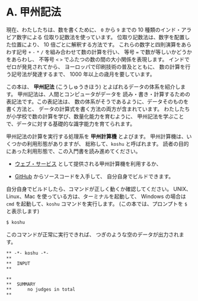 # A. 甲州記法


現在、わたしたちは、数を書くために、
`0` から `9` までの 10 種類のインド・アラビア数字による
位取り記数法を使っています。
位取り記数法は、数字を配置した位置により、
10 倍ごとに解釈する方法です。
これらの数字と四則演算をあらわす記号
`+` `-` `*` `/` を組み合わせて数の計算を行い、
等号 `=` で数が等しいかどうかをあらわし、
不等号 `<` `>` でふたつの数の間の大小関係を表現します。
インドでゼロが発見されてから、
ヨーロッパで印刷技術の普及とともに、
数の計算を行う記号法が発達するまで、
1000 年以上の歳月を要しています。

この本は、 **甲州記法** (こうしゅうきほう)
とよばれるデータの体系を紹介します。
甲州記法は、人間とコンピュータがデータを
読み・書き・計算するための表記法です。この表記法は、
数の体系がそうであるように、データそのものを書く方法と、
データの計算式を書く方法の両方が含まれています。
わたしたちが小学校で数の計算を学び、数量化能力を育むように、
甲州記法を学ぶことで、データに対する基礎的な識字能力を育てられます。

甲州記法の計算を実行する処理系を **甲州計算機** とよびます。
甲州計算機は、いくつかの利用形態がありますが、
総称して、`koshu` と呼ばれます。
読者の目的にあった利用形態で、この入門書を読み進めてください。

- [ウェブ・サービス] として提供される甲州計算機を利用するか、

- [GitHub] からソースコードを入手して、
  自分自身でビルドできます。

自分自身でビルドしたら、コマンドが正しく動くか確認してください。
UNIX、Linux、Mac を使っている方は、ターミナルを起動して、
Windows の場合は `cmd` を起動して、`koshu` コマンドを実行します。
(この本では、プロンプトを `$` と表示します)

```sh
$ koshu
```

このコマンドが正常に実行できれば、
つぎのような空のデータが出力されます。

```
** -*- koshu -*-
**  
**  INPUT
**    

**  
**  SUMMARY
**      no judges in total
**
```


[ウェブ・サービス]: http://relatis.jp/koshu/lr
[GitHub]: https://github.com/seinokatsuhiro/koshucode

<!-- ------------------------------------------------------------------
|-- TERM  /ja0 'こ  /ja '甲州記法            /en "koshucode"
|-- TERM  /ja0 'こ  /ja '甲州計算機          /en "koshu calculator"
------------------------------------------------------------------- -->

